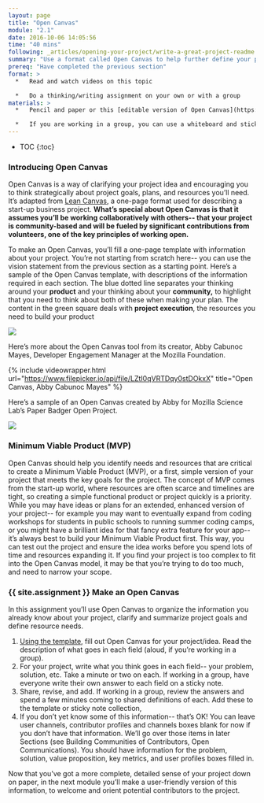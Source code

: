 ```yaml
---
layout: page
title: "Open Canvas"
module: "2.1"
date: 2016-10-06 14:05:56
time: "40 mins"
following: _articles/opening-your-project/write-a-great-project-readme.md
summary: "Use a format called Open Canvas to help further define your project goals, strategy, and needs for resources."
prereq: "Have completed the previous section"
format: >
  *   Read and watch videos on this topic

  *   Do a thinking/writing assignment on your own or with a group
materials: >
  *   Pencil and paper or this [editable version of Open Canvas](https://mozillascience.github.io/working-open-workshop/open_canvas/) (if you’d like to work online)

  *   If you are working in a group, you can use a whiteboard and sticky notes so ideas can be easily shared with all members
---
```


* TOC
{:toc}

### Introducing Open Canvas

Open Canvas is a way of clarifying your project idea and encouraging you to think strategically about project goals, plans, and resources you’ll need. It’s adapted from [Lean Canvas](https://leanstack.com/lean-canvas/), a one-page format used for describing a start-up business project. **What’s special about Open Canvas is that it assumes you’ll be working collaboratively with others-- that your project is community-based and will be fueled by significant contributions from volunteers, one of the key principles of working open.**

To make an Open Canvas, you’ll fill a one-page template with information about your project. You’re not starting from scratch here-- you can use the vision statement from the previous section as a starting point. Here’s a sample of the Open Canvas template, with descriptions of the information required in each section. The blue dotted line separates your thinking around your **product** and your thinking about your **community,** to highlight that you need to think about both of these when making your plan. The content in the green square deals with **project execution**, the resources you need to build your product

![](https://lh5.googleusercontent.com/Ax42zcOiiuTTv9o5JgembXR7Z4VKVoeRQNND1RE8B6nNyKoMZCLT3OXZkiMoH4r6p5vrgXL3deO6ZuIuSHVoqSyPo7tKUF64xaPXz0Xkuifny4nKEpDb1_9JI6pm4iHakzauMfEg)

Here’s more about the Open Canvas tool from its creator, Abby Cabunoc Mayes, Developer Engagement Manager at the Mozilla Foundation.

{% include videowrapper.html
  url="https://www.filepicker.io/api/file/LZtI0qVRTDqy0stDOkxX"
  title="Open Canvas, Abby Cabunoc Mayes" %}

Here’s a sample of an Open Canvas created by Abby for Mozilla Science Lab’s Paper Badger Open Project.

![](https://lh6.googleusercontent.com/Ia3HtZ6f0MRAcD2mDzhBVnow2DNNmUNbYMgulW3qPWJN1xdjOuMdLnhePaqAEHDy39ZFojXM2OtdI8uo3QcYaxvwTz3QM9al5YEBQtkwCKKVc6azrQ4b5DPWisPiXCVHEBt6lKnG)<!--- This is picturing Badges for Science; I like the cross marketing. Are there Badges for Open Leadership? --->

### Minimum Viable Product (MVP)

Open Canvas should help you identify needs and resources that are critical to create a Minimum Viable Product (MVP), or a first, simple version of your project that meets the key goals for the project. The concept of MVP comes from the start-up world, where resources are often scarce and timelines are tight, so creating a simple functional product or project quickly is a priority. While you may have ideas or plans for an extended, enhanced version of your project-- for example you may want to eventually expand from coding workshops for students in public schools to running summer coding camps, or you might have a brilliant idea for that fancy extra feature for your app-- it’s always best to build your Minimum Viable Product first. This way, you can test out the project and ensure the idea works before you spend lots of time and resources expanding it. If you find your project is too complex to fit into the Open Canvas model, it may be that you’re trying to do too much, and need to narrow your scope.

### {{ site.assignment }} Make an Open Canvas

In this assignment you’ll use Open Canvas to organize the information you already know about your project, clarify and summarize project goals and define resource needs.

1.  [Using the template](https://docs.google.com/presentation/d/1_eya6vVXpaZOpXFZsZNbVHboROI4IPWy-poCnYTNtnQ/edit#slide=id.p), fill out Open Canvas for your project/idea. Read the description of what goes in each field (aloud, if you’re working in a group).
2.  For your project, write what you think goes in each field-- your problem, solution, etc. Take a minute or two on each. If working in a group, have everyone write their own answer to each field on a sticky note.
3.  Share, revise, and add. If working in a group, review the answers and spend a few minutes coming to shared definitions of each. Add these to the template or sticky note collection,
4.  If you don’t yet know some of this information-- that’s OK! You can leave user channels, contributor profiles and channels boxes blank for now if you don’t have that information. We’ll go over those items in later Sections (see Building Communities of Contributors, Open Communications). You should have information for the problem, solution, value proposition, key metrics, and user profiles boxes filled in.

Now that you’ve got a more complete, detailed sense of your project down on paper, in the next module you’ll make a user-friendly version of this information, to welcome and orient potential contributors to the project.

